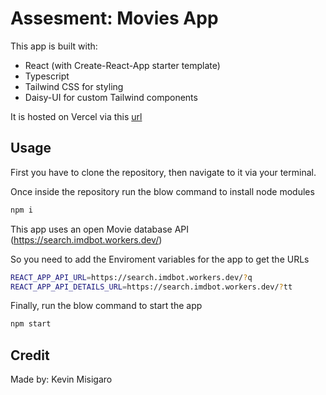 # Assesment: Movies App

This app is built with:
- React (with Create-React-App starter template)
- Typescript
- Tailwind CSS for styling
- Daisy-UI for custom Tailwind components

It is hosted on Vercel via this [url](https://movies-test-app-lyart.vercel.app/)


## Usage

First you have to clone the repository, then navigate to it via your terminal.

Once inside the repository run the blow command to install node modules

```bash
npm i
```
This app uses an open Movie database API (https://search.imdbot.workers.dev/)

So you need to add the Enviroment variables for the app to get the URLs

```bash
REACT_APP_API_URL=https://search.imdbot.workers.dev/?q
REACT_APP_API_DETAILS_URL=https://search.imdbot.workers.dev/?tt
```

Finally, run the blow command to start the app

```bash
npm start
```

## Credit

Made by: Kevin Misigaro